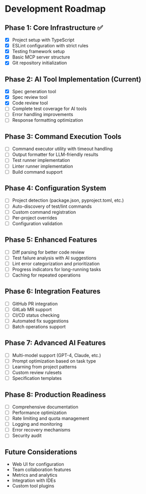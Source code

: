 # Development Roadmap

## Phase 1: Core Infrastructure ✅
- [x] Project setup with TypeScript
- [x] ESLint configuration with strict rules
- [x] Testing framework setup
- [x] Basic MCP server structure
- [x] Git repository initialization

## Phase 2: AI Tool Implementation (Current)
- [x] Spec generation tool
- [x] Spec review tool
- [x] Code review tool
- [ ] Complete test coverage for AI tools
- [ ] Error handling improvements
- [ ] Response formatting optimization

## Phase 3: Command Execution Tools
- [ ] Command executor utility with timeout handling
- [ ] Output formatter for LLM-friendly results
- [ ] Test runner implementation
- [ ] Linter runner implementation
- [ ] Build command support

## Phase 4: Configuration System
- [ ] Project detection (package.json, pyproject.toml, etc.)
- [ ] Auto-discovery of test/lint commands
- [ ] Custom command registration
- [ ] Per-project overrides
- [ ] Configuration validation

## Phase 5: Enhanced Features
- [ ] Diff parsing for better code review
- [ ] Test failure analysis with AI suggestions
- [ ] Lint error categorization and prioritization
- [ ] Progress indicators for long-running tasks
- [ ] Caching for repeated operations

## Phase 6: Integration Features
- [ ] GitHub PR integration
- [ ] GitLab MR support
- [ ] CI/CD status checking
- [ ] Automated fix suggestions
- [ ] Batch operations support

## Phase 7: Advanced AI Features
- [ ] Multi-model support (GPT-4, Claude, etc.)
- [ ] Prompt optimization based on task type
- [ ] Learning from project patterns
- [ ] Custom review rulesets
- [ ] Specification templates

## Phase 8: Production Readiness
- [ ] Comprehensive documentation
- [ ] Performance optimization
- [ ] Rate limiting and quota management
- [ ] Logging and monitoring
- [ ] Error recovery mechanisms
- [ ] Security audit

## Future Considerations
- Web UI for configuration
- Team collaboration features
- Metrics and analytics
- Integration with IDEs
- Custom tool plugins